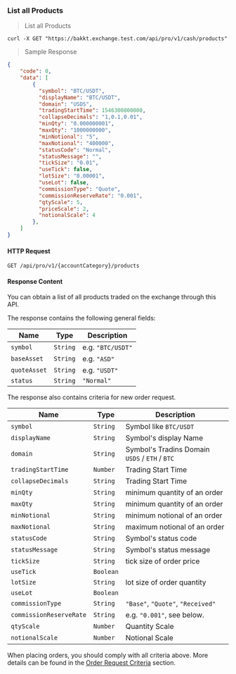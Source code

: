 ### List all Products 

> List all Products 

```
curl -X GET "https://bakkt.exchange.test.com/api/pro/v1/cash/products"
```

> Sample Response 

```json
{
    "code": 0,
    "data": [
        {
          "symbol": "BTC/USDT",
          "displayName": "BTC/USDT",
          "domain": "USDS",
          "tradingStartTime": 1546300800000,
          "collapseDecimals": "1,0.1,0.01",
          "minQty": "0.000000001",
          "maxQty": "1000000000",
          "minNotional": "5",
          "maxNotional": "400000",
          "statusCode": "Normal",
          "statusMessage": "",
          "tickSize": "0.01",
          "useTick": false,
          "lotSize": "0.00001",
          "useLot": false,
          "commissionType": "Quote",
          "commissionReserveRate": "0.001",
          "qtyScale": 5,
          "priceScale": 2,
          "notionalScale": 4
        },
    ]
}
```

#### HTTP Request

`GET /api/pro/v1/{accountCategory}/products`

#### Response Content

You can obtain a list of all products traded on the exchange through this API.

The response contains the following general fields:

 Name         | Type     | Description                                                                                 
-------------- | -------- | --------------------- 
 `symbol`      | `String` | e.g. `"BTC/USDT"`
 `baseAsset`   | `String` | e.g. `"ASD"`
 `quoteAsset`  | `String` | e.g. `"USDT"`
 `status`      | `String` | `"Normal"`

The response also contains criteria for new order request. 

 Name                    | Type      | Description                                                                                 
------------------------ | --------- | --------------------- 
 `symbol`                | `String`  | Symbol like `BTC/USDT`
 `displayName`           | `String`  | Symbol's display Name
 `domain`                | `String`  | Symbol's Tradins Domain `USDS` / `ETH` / `BTC`
 `tradingStartTime`      | `Number`  | Trading Start Time
 `collapseDecimals`      | `String`  | Trading Start Time
 `minQty`                | `String`  | minimum quantity of an order
 `maxQty`                | `String`  | minimum quantity of an order
 `minNotional`           | `String`  | minimum notional of an order 
 `maxNotional`           | `String`  | maximum notional of an order 
 `statusCode`            | `String`  | Symbol's status code
 `statusMessage`         | `String`  | Symbol's status message
 `tickSize`              | `String`  | tick size of order price 
 `useTick`               | `Boolean` | 
 `lotSize`               | `String`  | lot size of order quantity 
 `useLot`                | `Boolean` | 
 `commissionType`        | `String`  | `"Base"`, `"Quote"`, `"Received"`
 `commissionReserveRate` | `String`  | e.g. `"0.001"`, see below.
 `qtyScale`              | `Number`  | Quantity Scale
 `notionalScale`         | `Number`  | Notional Scale


When placing orders, you should comply with all criteria above. More details can be found in the [Order Request Criteria](#order-request-criteria) section.


